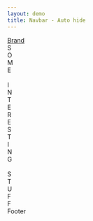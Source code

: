 ```yaml
---
layout: demo
title: Navbar - Auto hide
---
```


<nav class="navbar navbar-expand-sm bg-primary navbar-dark fixed-top auto-hide">
  <div class="container-fluid">
    <a class="navbar-brand d-flex align-items-center" href="javascript:">
      <i class="bi bi-star-fill me-2"></i>Brand
    </a>
  </div>
</nav>

<div class="container-fluid p-2" style="margin-top: var(--navbar-fixed-height);">
  <label class="bg-primary text-white text-center fs-1 p-5">
    S<br>O<br>M<br>E<br><br>
    I<br>N<br>T<br>E<br>R<br>E<br>S<br>T<br>I<br>N<br>G<br><br>
    S<br>T<br>U<br>F<br>F
  </label>
</div>

<footer class="bg-dark text-white p-3">
  Footer
</footer>
